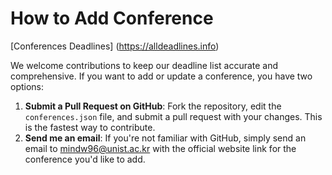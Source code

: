 # How to Add Conference

[Conferences Deadlines] (https://alldeadlines.info)

We welcome contributions to keep our deadline list accurate and comprehensive. If you want to add or update a conference, you have two options:

1.  **Submit a Pull Request on GitHub**: Fork the repository, edit the `conferences.json` file, and submit a pull request with your changes. This is the fastest way to contribute.
2.  **Send me an email**: If you're not familiar with GitHub, simply send an email to [mindw96@unist.ac.kr](mailto:mindw96@unist.ac.kr) with the official website link for the conference you'd like to add.
